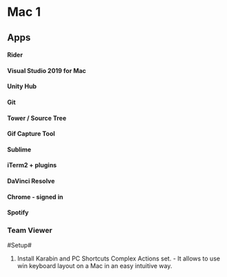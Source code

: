 


# Mac 1

## Apps

#### Rider
#### Visual Studio 2019 for Mac

#### Unity Hub
#### Git
#### Tower / Source Tree
#### Gif Capture Tool


#### Sublime


#### iTerm2 + plugins


#### DaVinci Resolve

#### Chrome - signed in

#### Spotify
### Team Viewer
<!--stackedit_data:
eyJoaXN0b3J5IjpbMTUxMTQ5NjAwNSwtMTc5ODkzODI4MSwtMj
AzOTg5ODAwLC01OTcwOTk1MzQsLTE3OTkzNTY1MjRdfQ==
-->


#Setup#

1. Install Karabin and PC Shortcuts Complex Actions set. - It allows to use win keyboard layout on a Mac in an easy intuitive way.
